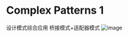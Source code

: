 # Complex Patterns 1
设计模式综合应用 桥接模式+适配器模式
![image](https://user-images.githubusercontent.com/104136244/166319147-d92b0371-e5aa-40d5-ac5a-b328b3add826.png)
